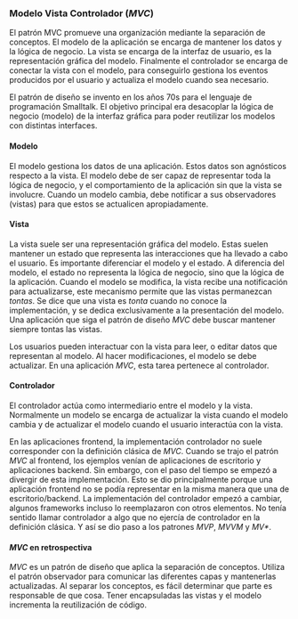 ### Modelo Vista Controlador (_MVC_)
El patrón MVC promueve una organización mediante la separación de conceptos. El modelo de la aplicación se encarga de mantener los datos y la lógica de negocio. La vista se encarga de la interfaz de usuario, es la representación gráfica del modelo. Finalmente el controlador se encarga de conectar la vista con el modelo, para conseguirlo gestiona los eventos producidos por el usuario y actualiza el modelo cuando sea necesario.

El patrón de diseño se invento en los años 70s para el lenguaje de programación Smalltalk. El objetivo principal era desacoplar la lógica de negocio (modelo) de la interfaz gráfica para poder reutilizar los modelos con distintas interfaces.

#### Modelo
El modelo gestiona los datos de una aplicación. Estos datos son agnósticos respecto a la vista. El modelo debe de ser capaz de representar toda la lógica de negocio, y el comportamiento de la aplicación sin que la vista se involucre. Cuando un modelo cambia, debe notificar a sus observadores (vistas) para que estos se actualicen apropiadamente.

#### Vista
La vista suele ser una representación gráfica del modelo. Estas suelen mantener un estado que representa las interacciones que ha llevado a cabo el usuario. Es importante diferenciar el modelo y el estado. A diferencia del modelo, el estado no representa la lógica de negocio, sino que la lógica de la aplicación. Cuando el modelo se modifica, la vista recibe una notificación para actualizarse, este mecanismo permite que las vistas permanezcan _tontas_. Se dice que una vista es _tonta_ cuando no conoce la implementación, y se dedica exclusivamente a la presentación del modelo. Una aplicación que siga el patrón de diseño _MVC_ debe buscar mantener siempre tontas las vistas.

Los usuarios pueden interactuar con la vista para leer, o editar datos que representan al modelo. Al hacer modificaciones, el modelo se debe actualizar. En una aplicación _MVC_, esta tarea pertenece al controlador.

#### Controlador
El controlador actúa como intermediario entre el modelo y la vista. Normalmente un modelo se encarga de actualizar la vista cuando el modelo cambia y de actualizar el modelo cuando el usuario interactúa con la vista.

En las aplicaciones frontend, la implementación controlador no suele corresponder con la definición clásica de _MVC_.
Cuando se trajo el patrón _MVC_ al frontend, los ejemplos venían de aplicaciones de escritorio y aplicaciones backend. Sin embargo, con el paso del tiempo se empezó a divergir de esta implementación. Esto se dio principalmente porque una aplicación frontend no se podía representar en la misma manera que una de escritorio/backend. La implementación del controlador empezó a cambiar, algunos frameworks incluso lo reemplazaron con otros elementos. No tenía sentido llamar controlador a algo que no ejercía de controlador en la definición clásica. Y así se dio paso a los patrones _MVP_, _MVVM_ y _MV*_.

####  _MVC_ en retrospectiva
_MVC_ es un patrón de diseño que aplica la separación de conceptos. Utiliza el patrón observador para comunicar las diferentes capas y mantenerlas actualizadas. Al separar los conceptos, es fácil determinar que parte es responsable de que cosa. Tener encapsuladas las vistas y el modelo incrementa la reutilización de código.